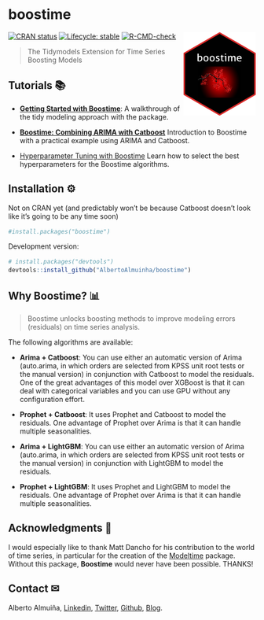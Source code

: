 
<!-- README.md is generated from README.Rmd. Please edit that file -->

# boostime

<img src="vignettes/logo-boostime.png" width="147" height="170" align="right"/>

<!-- badges: start -->

[![CRAN
status](https://www.r-pkg.org/badges/version/boostime)](https://CRAN.R-project.org/package=boostime)
[![Lifecycle:
stable](https://img.shields.io/badge/lifecycle-stable-brightgreen.svg)](https://lifecycle.r-lib.org/articles/stages.html#stable)
[![R-CMD-check](https://github.com/AlbertoAlmuinha/boostime/workflows/R-CMD-check/badge.svg)](https://github.com/AlbertoAlmuinha/boostime/actions)
<!-- badges: end -->

> The Tidymodels Extension for Time Series Boosting Models

## Tutorials 📚

-   [**Getting Started with
    Boostime**](https://albertoalmuinha.github.io/boostime/articles/getting-started.html):
    A walkthrough of the tidy modeling approach with the package.

-   [**Boostime: Combining ARIMA with
    Catboost**](https://albertoalmuinha.com/posts/2021-05-30-boostime_arima_catboost/boostime-arima-catboost/)
    Introduction to Boostime with a practical example using ARIMA and
    Catboost.

-   [Hyperparameter Tuning with
    Boostime](https://albertoalmuinha.com/posts/2021-06-19-boostime-tuning/parameter-tuning-boostime/)
    Learn how to select the best hyperparameters for the Boostime
    algorithms.

## Installation ⚙️

Not on CRAN yet (and predictably won’t be because Catboost doesn’t look
like it’s going to be any time soon)

``` r
#install.packages("boostime")
```

Development version:

``` r
# install.packages("devtools")
devtools::install_github("AlbertoAlmuinha/boostime")
```

## Why Boostime? 📊

> Boostime unlocks boosting methods to improve modeling errors
> (residuals) on time series analysis.

The following algorithms are available:

-   **Arima + Catboost**: You can use either an automatic version of
    Arima (auto.arima, in which orders are selected from KPSS unit root
    tests or the manual version) in conjunction with Catboost to model
    the residuals. One of the great advantages of this model over
    XGBoost is that it can deal with categorical variables and you can
    use GPU without any configuration effort.

-   **Prophet + Catboost**: It uses Prophet and Catboost to model the
    residuals. One advantage of Prophet over Arima is that it can handle
    multiple seasonalities.

-   **Arima + LightGBM**: You can use either an automatic version of
    Arima (auto.arima, in which orders are selected from KPSS unit root
    tests or the manual version) in conjunction with LightGBM to model
    the residuals.

-   **Prophet + LightGBM**: It uses Prophet and LightGBM to model the
    residuals. One advantage of Prophet over Arima is that it can handle
    multiple seasonalities.

## Acknowledgments 👏

I would especially like to thank Matt Dancho for his contribution to the
world of time series, in particular for the creation of the
[Modeltime](https://github.com/business-science/modeltime) package.
Without this package, **Boostime** would never have been possible.
THANKS!

## Contact ✉

Alberto Almuiña,
[Linkedin](https://www.linkedin.com/in/alberto-almui%C3%B1a-b1176881/),
[Twitter](https://twitter.com/AlmuinaAlberto),
[Github](https://github.com/AlbertoAlmuinha),
[Blog](https://albertoalmuinha.com/es/).
